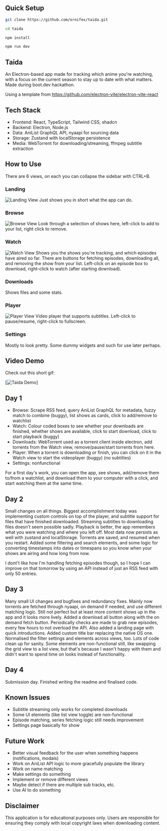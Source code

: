 ## Quick Setup

```sh
git clone https://github.com/ornifex/taida.git

cd taida

npm install

npm run dev
```

## Taida 

An Electron-based app made for tracking which anime you're watching, with a focus on the current season to stay up to date with what matters. Made during boot.dev hackathon.

Using a template from https://github.com/electron-vite/electron-vite-react

## Tech Stack
- Frontend: React, TypeScript, Tailwind CSS, shadcn
- Backend: Electron, Node.js
- Data: AniList GraphQL API, nyaapi for sourcing data
- Storage: Zustand with localStorage persistence
- Media: WebTorrent for downloading/streaming, ffmpeg subtitle extraction

## How to Use
There are 6 views, on each you can collapse the sidebar with CTRL+B.

### Landing
![Landing View](./screenshots/landing.png)
Just shows you in short what the app can do.

### Browse
![Browse View](./screenshots/browse.png)
Look through a selection of shows here, left-click to add to your list, right click to remove.

### Watch
![Watch View](./screenshots/watch.png)
Shows you the shows you're tracking, and which episodes have aired so far. There are buttons for fetching episodes, downloading all, and removing the show from your list. Left-click on an episode box to download, right-click to watch (after starting download).

### Downloads
Shows files and some stats.

### Player
![Player View](./screenshots/player.png)
Video player that supports subtitles. Left-click to pause/resume, right-click to fullscreen.

### Settings
Mostly to look pretty. Some dummy widgets and such for use later perhaps.

## Video Demo
Check out this short gif:

[![Taida Demo](./screenshots/demo.gif)]

## Day 1

- Browse: Scrape RSS feed, query AniList GraphQL for metadata, fuzzy match to combine (buggy), list shows as cards, click to add/remove to watchlist
- Watch: Colour coded boxes to see whether your downloads are finished, whether shows are available, click to start download, click to start playback (buggy)
- Downloads: WebTorrent used as a torrent client inside electron, add torrents from the Watch view, remove/pause/start torrents from here.
- Player: When a torrent is downloading or finish, you can click on it in the Watch view to start the videoplayer (buggy) (no subtitles)
- Settings: nonfunctional

For a first day's work, you can open the app, see shows, add/remove them to/from a watchlist, and download them to your computer with a click, and start watching them at the same time.

## Day 2

Small changes on all things. Biggest accomplishment today was implementing custom controls on top of the player, and subtitle support for files that have finished downloaded. Streaming subtitles to downloading files doesn't seem possible sadly. Playback is better, the app remembers what you were watching and where you left off. Most data now persists as well with zustand and localStorage. Torrents are saved, and resumed when you restart. Added some filtering and search elements, and some logic for converting timestamps into dates or timespans so you know when your shows are airing and how long from now.

I dont't like how I'm handling fetching episodes though, so I hope I can improve on that tomorrow by using an API instead of just an RSS feed with only 50 entries.

## Day 3

Many small UI changes and bugfixes and redundancy fixes. Mainly now torrents are fetched through nyaapi, on demand if needed, and use different matching logic. Still not perfect but at least more content shows up in the app and it looks more lively. Added a download all button along with the on demand fetch button. Periodically checks are made to grab new episodes, every few hours to not overload the API. Also added a landing page with quick introductions. Added custom title bar replacing the native OS one. Normalised the filter settings and elements across views, too. Lots of code clean up for sanity. Some elements are non-functional still, like swapping the grid view to a list view, but that's because I wasn't happy with them and didn't want to spend time on looks instead of functionality.

## Day 4

Submission day. Finished writing the readme and finalised code.

## Known Issues
- Subtitle streaming only works for completed downloads
- Some UI elements (like list view toggle) are non-functional
- Episode matching, series fetching logic still needs improvement
- Settings page basically for show

## Future Work
- Better visual feedback for the user when something happens (notifications, modals)
- Work on AniList API logic to more gracefully populate the library
- Work on name matching
- Make settings do something
- Implement or remove different views
- Maybe detect if there are multiple sub tracks, etc.
- Use AI to do something


## Disclaimer
This application is for educational purposes only. Users are responsible for ensuring they comply with local copyright laws when downloading content.
